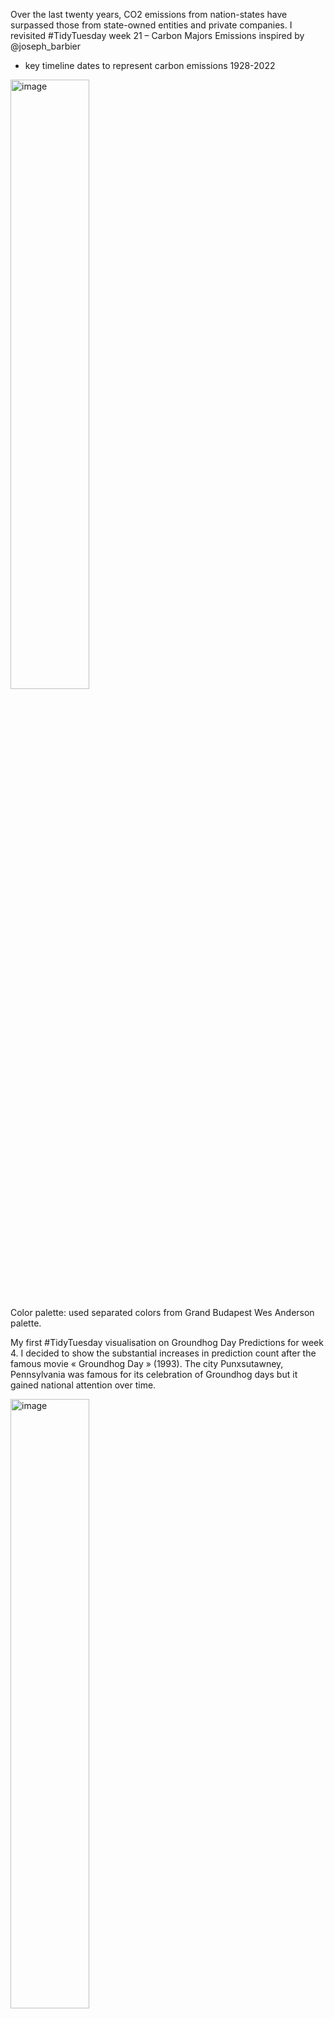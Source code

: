 Over the last twenty years, CO2 emissions from nation-states have surpassed those from state-owned entities and private companies. 
I revisited #TidyTuesday  week 21 – Carbon Majors Emissions inspired by 
@joseph_barbier
 + key timeline dates to represent carbon emissions 1928-2022
   
<img src="https://github.com/AnabelleCouleau/TidyTuesday/blob/main/2024-05-21_carbon_emissions_r.gif" alt="image" width="50%" height="auto">

Color palette: used separated colors from Grand Budapest Wes Anderson palette.



My first #TidyTuesday visualisation on Groundhog Day Predictions for week 4. 
I decided to show the substantial increases in prediction count after the famous movie « Groundhog Day » (1993).
The city Punxsutawney, Pennsylvania was famous for its celebration of Groundhog days but it gained national attention over time.

<img src="https://github.com/AnabelleCouleau/TidyTuesday/assets/134011682/1fa88490-5e13-4117-8376-c9d017a1453d" alt="image" width="50%" height="auto">
<!---![streamchart-groundhog]() -->

<!--- ![lollipop_groundhog](https://github.com/AnabelleCouleau/TidyTuesday/assets/134011682/fce6af0d-e80e-4ea2-8f3b-7386daf45bff)
![groundhogs_map](https://github.com/AnabelleCouleau/TidyTuesday/assets/134011682/e12a072f-014c-4069-b04d-b52a7c7a10ae)  -->
